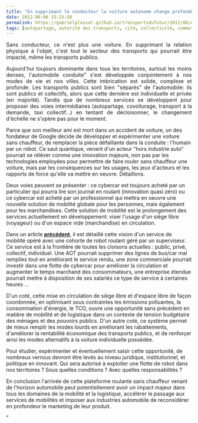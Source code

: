 ```yaml
---
title: "En supprimant le conducteur la voiture autonome change profondément le secteur des mobilités"
date: 2012-06-06 15:25:50
permalink: https://gabrielplassat.github.io/transportsdufutur/2012/06/en-supprimant-le-conducteur-la-voiture-autonome-change-profondement-le-secteur-des-mobilites.html
tags: [autopartage, autorité des transports, cité, collectivité, commuter, confiance, congestion, connectivité, donnée data, économie du quaternaire, Efficacité énergétique, Infrastructure, innovation, intelligence collective, internet, internet des objets, management de la mobilité, partage de la voirie, qualité de l'air, Service de mobilité, TIC, yield management]
---
```


<p style="text-align: justify">Sans conducteur, ce n'est plus une voiture. En supprimant la relation physique à l'objet, c'est tout le secteur des transports qui pourrait être impacté, même les transports publics.</p> <p style="text-align: justify">Aujourd'hui toujours dominante dans tous les territoires, surtout les moins denses, l'automobile conduite" s'est développée conjointement à nos modes de vie et nos villes. Cette imbrication est solide, complexe et profonde. Les transports publics sont bien "séparés" de l'automobile: ils sont publics et collectifs, alors que cette dernière est individuelle et privée (en majorité). Tandis que de nombreux services se développent pour proposer des voies intermédiaires (autopartage, covoiturage, transport à la demande, taxi collectif...) en tentant de décloisonner, le changement d'échelle ne s'opère pas pour le moment. </p>  <!--more-->   <p style=""text-align: justify"">Parce que son meilleur ami est mort dans un accident de voiture, un des fondateur de Google décide de développer et expérimenter une voiture sans chauffeur, de remplacer la pièce défaillante dans la conduite : l'humain par un robot. Ce saut quantique, venant d'un acteur "hors industrie auto" pourrait se réléver comme une innovation majeure, non pas par les technologies employées pour permettre de faire rouler sans chauffeur une voiture, mais par les conséquences sur les usages, les jeux d'acteurs et les rapports de force qu'elle va mettre en oeuvre. Détaillons.</p> <p style=""text-align: justify"">Deux voies peuvent se présenter : ce cybercar est toujours acheté par un particulier qui pourra lire son journal en roulant (innovation quasi zéro) ou ce cybercar est acheté par un professionnel qui mettra en oeuvre une nouvelle solution de mobilité globale pour les personnes, mais également pour les marchandises. Cette solution de mobilité est le prolongement des services actuellement en développement: viser l'usage d'un siège libre (voyageur) ou d'un espace vide (marchandise) en circulation.</p> <p style=""text-align: justify"">Dans un article <a href="https://gabrielplassat.github.io/transportsdufutur/2012/04/nos-systemes-de-transport-et-la-revolution-numerique-pourquoi-cela-va-tout-changer.html"" target=""_blank""><strong>précédent</strong></a>, il est détaillé cette vision d'un service de mobilité opéré avec une cohorte de robot roulant géré par un superviseur. Ce service est à la frontière de toutes les cloisons actuelles : public, privé, collectif, individuel. Une AOT pourrait supprimer des lignes de bus/car mal remplies tout en améliorant le service rendu, une zone commerciale pourrait investir dans une flotte de cybercar pour améliorer la circulation et augmenter le temps marchand des consommateurs, une entreprise étendue pourrait mettre à disposition de ses salariés ce type de service à certaines heures ...</p> <p style=""text-align: justify"">D'un coté, cette mise en circulation de siège libre et d'espace libre de façon coordonnée, en optimisant sous contraintes les émissions polluantes, la consommation d'énergie, le TCO, ouvre une opportunité sans précédent en matière de mobilité et de logistique dans un contexte de tension budgétaire des ménages et des pouvoirs publics. D'un autre coté, ce système permet de mieux remplir les modes lourds en améliorant les rabattements, d'améliorer la rentabilité économique des transports publics, et de renforçer ainsi les modes alternatifs à la voiture individuelle possédée.</p> <p style=""text-align: justify"">Pour étudier, expérimenter et éventuellement saisir cette opportunité, de nombreux verrous devront être levés au niveau juridique, institutionnel, et politique en innovant. Qui sera autorisé à exploiter une flotte de robot dans nos territoires ? Sous quelles conditions ? Avec quelles responsabilités ? </p> <p style=""text-align: justify"">En conclusion l'arrivée de cette plateforme roulante sans chauffeur venant de l'horizon automobile peut potentiellement avoir un impact majeur dans tous les domaines de la mobilité et la logistique, accélérer le passage aux services de mobilités et imposer aux industries automobile de reconsidérer en profondeur le marketing de leur produit.</p>"
